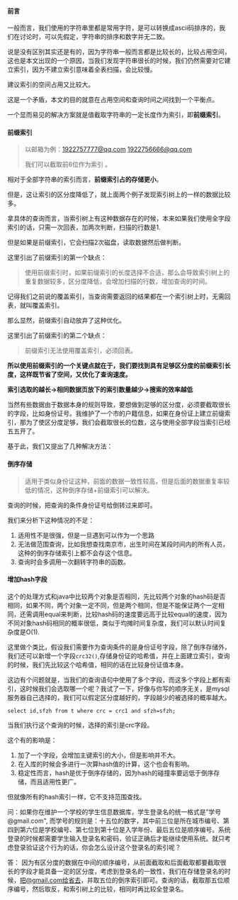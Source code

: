 #### 前言

一般而言，我们使用的字符串里都是常用字符，是可以转换成ascii码排序的，我们在讨论时，可以先假定，字符串的排序和数字并无二致。

说是没有区别其实还是有的，因为字符串一般而言都是比较长的，比较占用空间，这也是本文出现的一个原因，当我们发现字符串很长的时候，我们仍然需要对它建立索引，因为不建立索引意味着全表扫描，会比较慢。

建议索引的空间占用又比较大。

这是一个矛盾，本文的目的就意在占用空间和查询时间之间找到一个平衡点。

一个显而易见的解决方案就是值截取字符串的一定长度作为索引，即**前缀索引**。

#### 前缀索引

> 以邮箱为例：1922757777@qq.com 1922756666@qq.com 
>
> 我们可以截取前6位作为索引 。

相对于全部字符串的索引而言，**前缀索引占的存储更小**。

但是，这让索引的区分度降低了，就上面两个例子发现索引树上的一样的数据比较多。

拿具体的查询而言，当索引树上有这种数据存在的时候，本来如果我们使用全字段索引的话，只需一次回表，加两次判断，扫描的行数是1.

但是如果是前缀索引，它会扫描2次磁盘，读取数据然后做判断。

这里引出了前缀索引的第一个缺点：

> 使用前缀索引时，如果前缀索引的长度选择不合适，那么会导致索引树上的重复数据较多，区分度降低，会增加扫描的行数，增加查询的时间。



记得我们之前说的覆盖索引，当查询需要返回的结果都在一个索引树上时，无需回表，就叫覆盖索引。

那么显然，前缀索引自动放弃了这种优化。

这里引出了前缀索引的第二个缺点：

> 前缀索引无法使用覆盖索引，必须回表。



**所以使用前缀索引的一个关键点就在于，我们要找到具有足够区分度的前缀索引长度，这样既节省了空间，又优化了查询速度。**

**索引选取的越长->相同数据页放下的索引数量越少->搜索的效率越低**



当然有些数据由于数据本身的规则导致，要想做到足够的区分度，必须要截取很长的字段，比如身份证号。我维护了一个市的户籍信息，如果在身份证上建立前缀索引，那为了使区分度足够，我们会截取很长的位数，这与使用全部字段当索引已经五五开了。



基于此，我们又提出了几种解决方法：

#### 倒序存储

> 适用于类似身份证这种，前面的数据一致性较高，但是后面的数据重复率较低的情况，这种倒序存储+前缀索引可以解决。

查询的时候，把查询的条件身份证号给倒转过来即可。

我们来分析下这种情况的不足：

1. 适用性不是很强，但是一旦遇到可以作为一个思路
2. 无法做范围查询，比如我想查找南京市，出生时间在某段时间内的所有人员，这种的倒序存储索引上都不会存这个信息。
3. 查询时会多调用一次翻转字符串的函数。



#### 增加hash字段

这个的处理方式和java中比较两个对象是否相同，先比较两个对象的hash码是否相同，如果不同，两个对象一定不同，但是两个相同，但是不能保证两个一定相同，还需调用equal来判断，比较hash码的速度要远高于比较equal的速度，因为不同对象hash码相同的概率很低，类似于均摊时间复杂度，我们可以默认时间复杂度是O(1).

这里做个类比，假设我们需要作为查询条件的是身份证号字段，除了倒序存储外，我们还可以新增一个字段`crc32()`,存储身份证的哈希值，并在上面建立索引，查询的时候，我们先比较这个哈希值，相同的话在比较身份证值本身。

这边有个问题就是，当我们的查询语句中使用了多个字段，而这多个字段上都有索引，这时候我们会选取哪一个呢？我试了一下，好像与你写的顺序无关，是mysql服务器自己选择的，我们可以假定区分度越好的，字段越少的被选择的概率越大。

`select id,sfzh from t where crc = crc1 and sfzh=sfzh;`

当我们执行这个查询的时候，选择的索引是crc字段。

这个有的影响是：

1. 加了一个字段，会增加主键索引的大小，但是影响并不大。
2. 在入库的时候会多进行一次算hash值的计算，这个也会有影响。
3. 稳定性而言，hash是优于倒序存储的，因为hash的碰撞率要远低于倒序存储，而且适用性更广。

但就像所有的hash索引一样，它不支持范围查找。



问：如果你在维护一个学校的学生信息数据库，学生登录名的统一格式是”学号 @gmail.com", 而学号的规则是：十五位的数字，其中前三位是所在城市编号、第四到第六位是学校编号、第七位到第十位是入学年份、最后五位是顺序编号。系统登录的时候都需要学生输入登录名和密码，验证正确后才能继续使用系统。就只考虑登录验证这个行为的话，你会怎么设计这个登录名的索引呢？

答： 因为有区分度的数据在中间的顺序编号，从前面截取和后面截取都要截取很长的字段才能具备一定的区分度，考虑到登录名的一致性，我们在存储登录名的时候，把@gmail.com给省去，并取五位的倒序索引即可。查询的话，截取那五位顺序编号，然后取反，和索引树上的比较，相同时再比较全登录名。